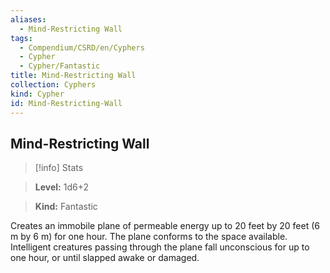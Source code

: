 ```yaml
---
aliases:
  - Mind-Restricting Wall
tags:
  - Compendium/CSRD/en/Cyphers
  - Cypher
  - Cypher/Fantastic
title: Mind-Restricting Wall
collection: Cyphers
kind: Cypher
id: Mind-Restricting-Wall
---
```

## Mind-Restricting Wall    
>[!info] Stats    
> **Level:** 1d6+2    
> **Kind:** Fantastic  
    
Creates an immobile plane of permeable energy up to 20 feet by 20 feet (6 m by 6 m) for one hour. The plane conforms to the space available. Intelligent creatures passing through the plane fall unconscious for up to one hour, or until slapped awake or damaged.
